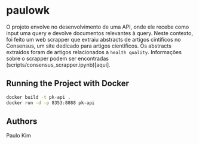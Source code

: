 # paulowk

O projeto envolve no desenvolvimento de uma API, onde ele recebe como input uma query e devolve documentos relevantes à query. Neste contexto, foi feito um web scrapper que extraiu abstracts de artigos cintíficos no Consensus, um site dedicado para artigos científicos. Os abstracts extraídos foram de artigos relacionados a `health quality`. Informações sobre o scrapper podem ser encontradas (scripts/consensus_scrapper.ipynb)[aqui].  

## Running the Project with Docker

```bash
docker build -t pk-api .
docker run -d -p 8353:8888 pk-api
```

## Authors

Paulo Kim

